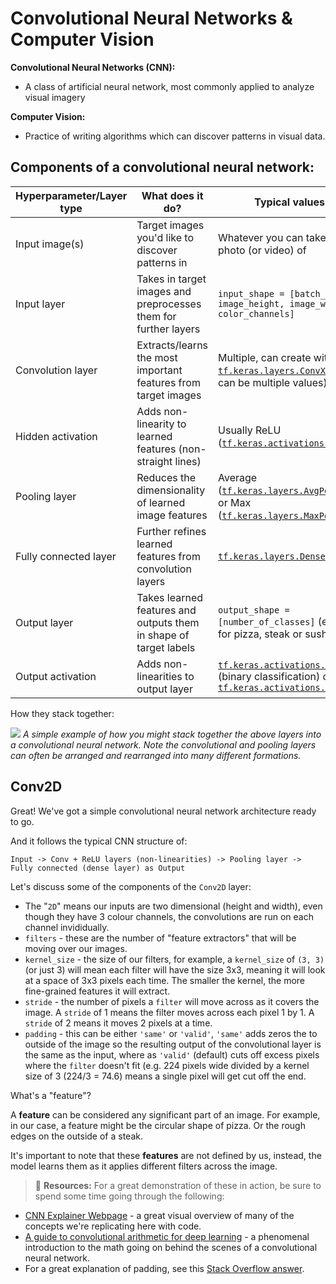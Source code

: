 # Convolutional Neural Networks & Computer Vision

**Convolutional Neural Networks (CNN):**
* A class of artificial neural network, most commonly applied to analyze visual imagery
  
**Computer Vision:**
* Practice of writing algorithms which can discover patterns in visual data. 


## Components of a convolutional neural network:

| **Hyperparameter/Layer type** | **What does it do?** | **Typical values** |
| ----- | ----- | ----- |
| Input image(s) | Target images you'd like to discover patterns in| Whatever you can take a photo (or video) of |
| Input layer | Takes in target images and preprocesses them for further layers | `input_shape = [batch_size, image_height, image_width, color_channels]` |
| Convolution layer | Extracts/learns the most important features from target images | Multiple, can create with [`tf.keras.layers.ConvXD`](https://www.tensorflow.org/api_docs/python/tf/keras/layers/Conv2D) (X can be multiple values) |
| Hidden activation | Adds non-linearity to learned features (non-straight lines) | Usually ReLU ([`tf.keras.activations.relu`](https://www.tensorflow.org/api_docs/python/tf/keras/activations/relu)) |
| Pooling layer | Reduces the dimensionality of learned image features | Average ([`tf.keras.layers.AvgPool2D`](https://www.tensorflow.org/api_docs/python/tf/keras/layers/AveragePooling2D)) or Max ([`tf.keras.layers.MaxPool2D`](https://www.tensorflow.org/api_docs/python/tf/keras/layers/MaxPool2D)) |
| Fully connected layer | Further refines learned features from convolution layers | [`tf.keras.layers.Dense`](https://www.tensorflow.org/api_docs/python/tf/keras/layers/Dense) |
| Output layer | Takes learned features and outputs them in shape of target labels | `output_shape = [number_of_classes]` (e.g. 3 for pizza, steak or sushi)|
| Output activation | Adds non-linearities to output layer | [`tf.keras.activations.sigmoid`](https://www.tensorflow.org/api_docs/python/tf/keras/activations/sigmoid) (binary classification) or [`tf.keras.activations.softmax`](https://www.tensorflow.org/api_docs/python/tf/keras/activations/softmax) |

How they stack together:

![](https://raw.githubusercontent.com/mrdbourke/tensorflow-deep-learning/main/images/03-simple-convnet.png)
*A simple example of how you might stack together the above layers into a convolutional neural network. Note the convolutional and pooling layers can often be arranged and rearranged into many different formations.*

## Conv2D
Great! We've got a simple convolutional neural network architecture ready to go.

And it follows the typical CNN structure of:

```
Input -> Conv + ReLU layers (non-linearities) -> Pooling layer -> Fully connected (dense layer) as Output
```

Let's discuss some of the components of the `Conv2D` layer:

* The "`2D`" means our inputs are two dimensional (height and width), even though they have 3 colour channels, the convolutions are run on each channel invididually.
* `filters` - these are the number of "feature extractors" that will be moving over our images.
* `kernel_size` - the size of our filters, for example, a `kernel_size` of `(3, 3)` (or just 3) will mean each filter will have the size 3x3, meaning it will look at a space of 3x3 pixels each time. The smaller the kernel, the more fine-grained features it will extract.
* `stride` - the number of pixels a `filter` will move across as it covers the image. A `stride` of 1 means the filter moves across each pixel 1 by 1. A `stride` of 2 means it moves 2 pixels at a time.
* `padding` - this can be either `'same'` or `'valid'`, `'same'` adds zeros the to outside of the image so the resulting output of the convolutional layer is the same as the input, where as `'valid'` (default) cuts off excess pixels where the `filter` doesn't fit (e.g. 224 pixels wide divided by a kernel size of 3 (224/3 = 74.6) means a single pixel will get cut off the end.

What's a "feature"?

A **feature** can be considered any significant part of an image. For example, in our case, a feature might be the circular shape of pizza. Or the rough edges on the outside of a steak.

It's important to note that these **features** are not defined by us, instead, the model learns them as it applies different filters across the image.

> 📖 **Resources:** For a great demonstration of these in action, be sure to spend some time going through the following:
  * [CNN Explainer Webpage](https://poloclub.github.io/cnn-explainer/) - a great visual overview of many of the concepts we're replicating here with code.
  * [A guide to convolutional arithmetic for deep learning](https://arxiv.org/pdf/1603.07285.pdf) - a phenomenal introduction to the math going on behind the scenes of a convolutional neural network.
  * For a great explanation of padding, see this [Stack Overflow answer](https://stackoverflow.com/a/39371113/7900723).

